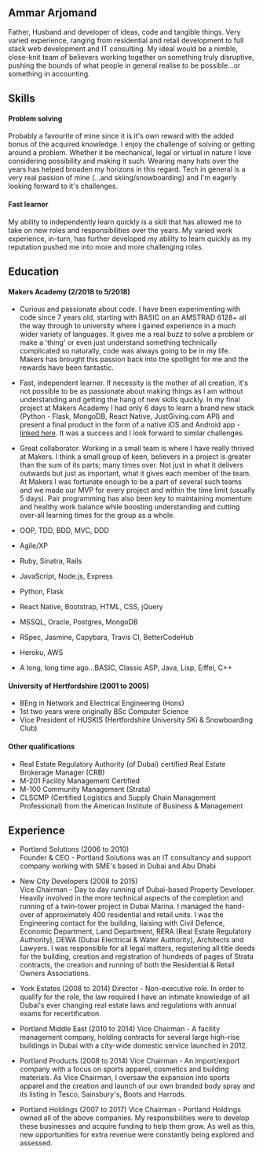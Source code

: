 ## Ammar Arjomand

Father, Husband and developer of ideas, code and tangible things. Very varied experience, ranging from residential and retail development to full stack web development and IT consulting. My ideal would be a nimble, close-knit team of believers working together on something truly disruptive, pushing the bounds of what people in general realise to be possible...or something in accounting.


## Skills

#### Problem solving

Probably a favourite of mine since it is it's own reward with the added bonus of the acquired knowledge. I enjoy the challenge of solving or getting around a problem. Whether it be mechanical, legal or virtual in nature I love considering possibility and making it such. Wearing many hats over the years has helped broaden my horizons in this regard. Tech in general is a very real passion of mine (...and skiing/snowboarding) and I'm eagerly looking forward to it's challenges.

#### Fast learner

My ability to independently learn quickly is a skill that has allowed me to take on new roles and responsibilities over the years. My varied work experience, in-turn, has further developed my ability to learn quickly as my reputation pushed me into more and more challenging roles.

<!-- - I achieved A during my work at B (job, or otherwise)
- I contributed to the growth of X while doing Y (job, or otherwise)
- I built this, made this, broke this, fixed this, etc.
- A link to some on-line evidence (blogs, videos, articles, etc.) -->

## Education

#### Makers Academy (2/2018 to 5/2018)

- Curious and passionate about code. I have been experimenting with code since 7 years old, starting with BASIC on an AMSTRAD 6128+ all the way through to university where I gained experience in a much wider variety of languages. It gives me a real buzz to solve a problem or make a 'thing' or even just understand something technically complicated so naturally, code was always going to be in my life. Makers has brought this passion back into the spotlight for me and the rewards have been fantastic.
- Fast, independent learner. If necessity is the mother of all creation, it's not possible to be as passionate about making things as I am without understanding and getting the hang of new skills quickly. In my final project at Makers Academy I had only 6 days to learn a brand new stack (Python - Flask, MongoDB, React Native, JustGiving.com API) and present a final product in the form of a native iOS and Android app - [linked here](https://github.com/RandJam/nice). It was a success and I look forward to similar challenges.
- Great collaborator. Working in a small team is where I have really thrived at Makers. I think a small group of keen, believers in a project is greater than the sum of its parts; many times over. Not just in what it delivers outwards but just as important, what it gives each member of the team. At Makers I was fortunate enough to be a part of several such teams and we made our MVP for every project and within the time limit (usually 5 days). Pair programming has also been key to maintaining momentum and healthy work balance while boosting understanding and cutting over-all learning times for the group as a whole.

- OOP, TDD, BDD, MVC, DDD
- Agile/XP
- Ruby, Sinatra, Rails
- JavaScript, Node.js, Express
- Python, Flask
- React Native, Bootstrap, HTML, CSS, jQuery
- MSSQL, Oracle, Postgres, MongoDB
- RSpec, Jasmine, Capybara, Travis CI, BetterCodeHub
- Heroku, AWS
- A long, long time ago...BASIC, Classic ASP, Java, Lisp, Eiffel, C++

#### University of Hertfordshire (2001 to 2005)

- BEng in Network and Electrical Engineering (Hons)
- 1st two years were originally BSc Computer Science
- Vice President of HUSKIS (Hertfordshire University SKi & Snowboarding Club)

#### Other qualifications
- Real Estate Regulatory Authority (of Dubai) certified Real Estate Brokerage Manager (CRB)
- M-201 Facility Management Certified
- M-100 Community Management (Strata)
- CLSCMP (Certified Logistics and Supply Chain Management Professional) from the American Institute of Business & Management

## Experience

- Portland Solutions (2006 to 2010)    
Founder & CEO - Portland Solutions was an IT consultancy and support company working with SME's based in Dubai and Abu Dhabi

- New City Developers (2008 to 2015)   
Vice Chairman - Day to day running of Dubai-based Property Developer. Heavily involved in the more technical aspects of the completion and running of a twin-tower project in Dubai Marina. I managed the hand-over of approximately 400 residential and retail units. I was the Engineering contact for the building, liaising with Civil Defence, Economic Department, Land Department, RERA (Real Estate Regulatory Authority), DEWA (Dubai Electrical & Water Authority), Architects and Lawyers. I was responsible for all legal matters, registering all title deeds for the building, creation and registration of hundreds of pages of Strata contracts, the creation and running of both the Residential & Retail Owners Associations.

- York Estates (2008 to 2014)
Director - Non-executive role. In order to qualify for the role, the law required I have an intimate knowledge of all Dubai's ever changing real estate laws and regulations with annual exams for recertification.

- Portland Middle East (2010 to 2014)
Vice Chairman - A facility management company, holding contracts for several large high-rise buildings in Dubai with a city-wide domestic service launched in 2012.

- Portland Products (2008 to 2014)
Vice Chairman - An import/export company with a focus on sports apparel, cosmetics and building materials. As Vice Chairman, I oversaw the expansion into sports apparel and the creation and launch of our own branded body spray and its listing in Tesco, Sainsbury's, Boots and Harrods.

- Portland Holdings (2007 to 2017)
Vice Chairman - Portland Holdings owned all of the above companies. My responsibilities were to develop these businesses and acquire funding to help them grow. As well as this, new opportunities for extra revenue were constantly being explored and assessed.
